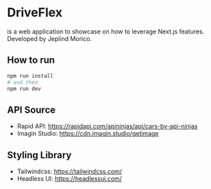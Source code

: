 # DriveFlex

is a web application to showcase on how to leverage Next.js features. Developed by Jeplind Morico.

## How to run

```bash
npm run install
# and then
npm run dev
```

## API Source

- Rapid API: https://rapidapi.com/apininjas/api/cars-by-api-ninjas
- Imagin Studio: https://cdn.imagin.studio/getimage

## Styling Library

- Tailwindcss: https://tailwindcss.com/
- Headless UI: https://headlessui.com/
